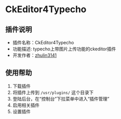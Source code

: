 CkEditor4Typecho
================

## 插件说明 ##
 - 插件名称：CkEditor4Typecho
 - 功能描述: typecho上带图片上传功能的ckeditor插件
 - 开发作者：[zhulin3141](http://zhulin31410.blog.163.com)

 ## 使用帮助 ##

 1. 下载插件
 2. 将插件上传到 `/usr/plugins/` 这个目录下
 3. 登陆后台，在“控制台”下拉菜单中进入“插件管理”
 4. 启用相关插件
 5. 设置插件
